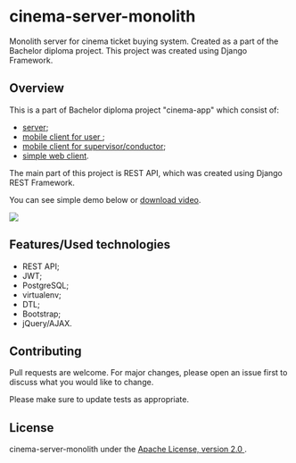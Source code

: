 # cinema-server-monolith

Monolith server for cinema ticket buying system. Created as a part of the Bachelor diploma project. This project was created using Django Framework.

## Overview

This is a part of Bachelor diploma project "cinema-app" which consist of:

* [server](https://github.com/AndrewMalitchuk/cinema-server-monolith);
* [mobile client for user ](https://github.com/AndrewMalitchuk/cinema-client);
* [mobile client for supervisor/conductor](https://github.com/AndrewMalitchuk/cinema-supervisor);
* [simple web client](https://github.com/AndrewMalitchuk/cinema-server-monolith).

The main part of this project is REST API, which was created using Django REST Framework.

You can see simple demo below or [download video](https://github.com/AndrewMalitchuk/cinema-server-monolith/blob/documentation/README/1.mp4). 

![](https://github.com/AndrewMalitchuk/cinema-server-monolith/blob/documentation/README/1.gif)

## Features/Used technologies

* REST API;
* JWT;
* PostgreSQL;
* virtualenv;
* DTL;
* Bootstrap;
* jQuery/AJAX.


## Contributing

Pull requests are welcome. For major changes, please open an issue first to discuss what you would like to change.

Please make sure to update tests as appropriate.

## License

cinema-server-monolith under the [Apache License, version 2.0 ](https://github.com/AndrewMalitchuk/cinema-server-monolith/blob/master/LICENSE).